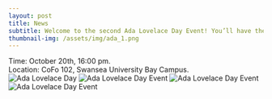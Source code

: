 ```yaml
---
layout: post
title: News
subtitle: Welcome to the second Ada Lovelace Day Event! You’ll have the opportunity to network with students and faculty members, and leave with connections and confidence that last a lifetime! 
thumbnail-img: /assets/img/ada_1.png
---
```


<div style="text-align: justify;">
Time: October 20th, 16:00 pm.
</div>

<div style="text-align: justify;">
Location: CoFo 102, Swansea University Bay Campus.
</div>

<img src="https://qsimeng.github.io/wimcs-site/assets/img/ada_1.png" alt="Ada Lovelace Day">

<img src="https://qsimeng.github.io/wimcs-site/assets/img/ada_2.png" alt="Ada Lovelace Day Event">

<img src="https://qsimeng.github.io/wimcs-site/assets/img/ada_3.png" alt="Ada Lovelace Day Event">

<img src="https://qsimeng.github.io/wimcs-site/assets/img/ada_4.png" alt="Ada Lovelace Day Event">
